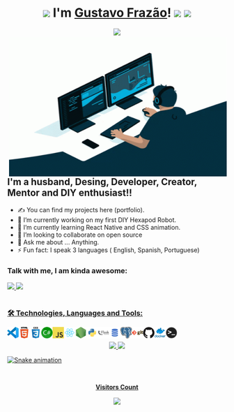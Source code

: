 
<h1 align="center"><img src="https://media.giphy.com/media/hvRJCLFzcasrR4ia7z/giphy.gif" width="25px"> I'm <a href="https://www.linkedin.com/in/gustavo-fernando-de-frazao-lima-680763140/" target="_blank">Gustavo Frazão</a>! <img src="https://media.giphy.com/media/hvRJCLFzcasrR4ia7z/giphy.gif" width="25px"> <img src="https://emojis.slackmojis.com/emojis/images/1531849430/4246/blob-sunglasses.gif?1531849430" width="30px"/></h1> 

<div align="center"><img src="https://readme-typing-svg.herokuapp.com?color=000000&size=30&center=true&vCenter=true&width=450&height=30&lines=Welcome+to+my+profile...;Glad+to+see+you+here!"/>
</div>
&nbsp;

 <img align="right" alt="GIF" src="https://github.com/GustavoFFLima/GustavoFFLima/blob/main/coding.gif" width="500" height="320" />


## I'm a husband, Desing, Developer, Creator, Mentor and DIY enthusiast!!
- ✍ You can find my projects here (portfolio).
- 🔭 I’m currently working on my first DIY Hexapod Robot.
- 🌱 I’m currently learning React Native and CSS animation.
- 👯 I’m looking to collaborate on open source
- 💬 Ask me about ... Anything.
- ⚡ Fun fact: I speak 3 languages ( English, Spanish, Portuguese)


### Talk with me, I am kinda awesome:
<div> 
  <a href="mailto:frazao39@gmail.com"><img src="https://img.shields.io/badge/-Gmail-%23333?style=for-the-badge&logo=gmail&logoColor=white" target="_blank">
  <a href="https://www.linkedin.com/in/gustavo-fernando-de-frazao-lima-680763140/" target="_blank"><img src="https://img.shields.io/badge/-LinkedIn-%230077B5?  style=for-the-badge&logo=linkedin&logoColor=white"> 
</div> 
<br />

### 🛠 Technologies, Languages and Tools:

[<img align="left" alt="Visual Studio Code" width="26px" src="https://raw.githubusercontent.com/github/explore/80688e429a7d4ef2fca1e82350fe8e3517d3494d/topics/visual-studio-code/visual-studio-code.png" />][youtube]
[<img align="left" alt="HTML5" width="26px" src="https://raw.githubusercontent.com/github/explore/80688e429a7d4ef2fca1e82350fe8e3517d3494d/topics/html/html.png" />][youtube]
[<img align="left" alt="CSS3" width="26px" src="https://raw.githubusercontent.com/github/explore/80688e429a7d4ef2fca1e82350fe8e3517d3494d/topics/css/css.png" />][youtube]
[<img align="left" alt="CSharp" width="26px" src="https://raw.githubusercontent.com/github/explore/80688e429a7d4ef2fca1e82350fe8e3517d3494d/topics/csharp/csharp.png" />][youtube]
[<img align="left" alt="JavaScript" width="26px" src="https://raw.githubusercontent.com/github/explore/80688e429a7d4ef2fca1e82350fe8e3517d3494d/topics/javascript/javascript.png" />][youtube]
[<img align="left" alt="React" width="26px" src="https://raw.githubusercontent.com/github/explore/80688e429a7d4ef2fca1e82350fe8e3517d3494d/topics/react/react.png" />][youtube]
[<img align="left" alt="Node.js" width="26px" src="https://raw.githubusercontent.com/github/explore/80688e429a7d4ef2fca1e82350fe8e3517d3494d/topics/nodejs/nodejs.png" />][youtube]
[<img align="left" alt="python" width="26px" src="https://raw.githubusercontent.com/github/explore/80688e429a7d4ef2fca1e82350fe8e3517d3494d/topics/python/python.png" />][youtube]
[<img align="left" alt="flask" width="26px" src="https://raw.githubusercontent.com/github/explore/80688e429a7d4ef2fca1e82350fe8e3517d3494d/topics/flask/flask.png" />][youtube]
[<img align="left" alt="SQL" width="26px" src="https://raw.githubusercontent.com/github/explore/80688e429a7d4ef2fca1e82350fe8e3517d3494d/topics/sql/sql.png" />][youtube]
[<img align="left" alt="postgreSQL" width="26px" src="https://raw.githubusercontent.com/github/explore/80688e429a7d4ef2fca1e82350fe8e3517d3494d/topics/postgresql/postgresql.png" />][youtube]
[<img align="left" alt="Git" width="26px" src="https://raw.githubusercontent.com/github/explore/80688e429a7d4ef2fca1e82350fe8e3517d3494d/topics/git/git.png" />][youtube]
[<img align="left" alt="GitHub" width="26px" src="https://raw.githubusercontent.com/github/explore/78df643247d429f6cc873026c0622819ad797942/topics/github/github.png" />][youtube]
[<img align="left" alt="Docker" width="26px" src="https://raw.githubusercontent.com/github/explore/80688e429a7d4ef2fca1e82350fe8e3517d3494d/topics/docker/docker.png" />][youtube]
[<img align="left" alt="Terminal" width="26px" src="https://raw.githubusercontent.com/github/explore/80688e429a7d4ef2fca1e82350fe8e3517d3494d/topics/terminal/terminal.png" />][youtube]

<br />
<br />

[website]: https://holistic-developer.com/
[youtube]: https://www.youtube.com/channel/UCD6bHzIZCJJcJD6QHGUIyrw
[instagram]: https://www.instagram.com/holistic_developer/
[linkedin]: https://linkedin.com/in/annaarsentieva
[portfolio]: https://arsentieva.github.io/profile/



<div align="center">
  <a href="https://github.com/GustavoFFLima">
  <img height="180em" src="https://github-readme-stats.vercel.app/api?username=GustavoFFLima&show_icons=true&theme=chartreuse-dark&include_all_commits=true&count_private=true"/>
  <img height="180em" src="https://github-readme-stats.vercel.app/api/top-langs/?username=GustavoFFLima&layout=compact&langs_count=7&theme=chartreuse-dark"/>
</div>

   ![Snake animation](https://github.com/GustavoFFLima/GustavoFFLima/blob/output/github-contribution-grid-snake.svg)
  
<div align="center">
  <br><p align="centre"><b>Visitors Count</b></p>  
  <p align="center"><img align="center" src="https://profile-counter.glitch.me/GustavoFFLima/count.svg" /></p> 
<br>
</div>
